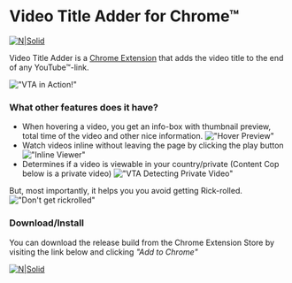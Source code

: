 # Video Title Adder for Chrome&trade;

[![N|Solid][storeimgsmall]][store]

Video Title Adder is a [Chrome Extension][store] that adds the video title to the end of any YouTube&trade;-link.

!["VTA in Action!"][screenshot1]

### What other features does it have?
  - When hovering a video, you get an info-box with thumbnail preview, total time of the video and other nice information. !["Hover Preview"][preview]
  - Watch videos inline without leaving the page by clicking the play button !["Inline Viewer"][inline]
  - Determines if a video is viewable in your country/private (Content Cop below is a private video) !["VTA Detecting Private Video"][private]

But, most importantly, it helps you you avoid getting Rick-rolled. !["Don't get rickrolled"][rickroll]

### Download/Install
You can download the release build from the Chrome Extension Store by visiting the link below and clicking *"Add to Chrome"*

[![N|Solid][storeimg]][store]

[//]: # (Links)
   [store]: <https://chrome.google.com/webstore/detail/video-title-adder/ddpephnhacfpgcemhioaejgenlgadnnh>
   
[//]: # (Images) 
   [storeimg]: http://i.imgur.com/jqS4FE4.png "Chrome Extension Store"
   [storeimgsmall]: http://i.imgur.com/6T3ykWM.png "Chrome Extension Store"
   [screenshot1]: http://i.imgur.com/AHTU70r.png "VTA in Action!"
   [private]: http://i.imgur.com/pSbtmN3.png "Private video"
   [rickroll]: http://i.imgur.com/AFtxjXi.png "Rick getting RickRolled"
   [preview]: http://i.imgur.com/6ICLoR7.png "Hover Preview"
   [inline]: http://i.imgur.com/Esmb5PK.png "Inline Viewer"
